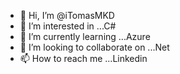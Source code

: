 - 👋 Hi, I’m @iTomasMKD
- 👀 I’m interested in ...C#
- 🌱 I’m currently learning ...Azure
- 💞️ I’m looking to collaborate on ...Net
- 📫 How to reach me ...Linkedin

<!---
iTomasMKD/iTomasMKD is a ✨ special ✨ repository because its `README.md` (this file) appears on your GitHub profile.
You can click the Preview link to take a look at your changes.
--->
